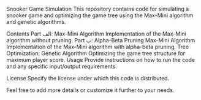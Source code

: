 Snooker Game Simulation
This repository contains code for simulating a snooker game and optimizing the game tree using the Max-Mini algorithm and genetic algorithms.

Contents
Part الف: Max-Mini Algorithm
Implementation of the Max-Mini algorithm without pruning.
Part ب: Alpha-Beta Pruning Max-Mini Algorithm
Implementation of the Max-Mini algorithm with alpha-beta pruning.
Tree Optimization: Genetic Algorithm
Optimizing the game tree structure for maximum player score.
Usage
Provide instructions on how to run the code and any specific input/output requirements.

License
Specify the license under which this code is distributed.

Feel free to add more details or customize it further to your needs.
